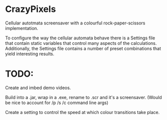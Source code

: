 # CrazyPixels
Cellular autotmata screensaver with a colourful rock-paper-scissors implementation.

To configure the way the cellular automata behave there is a Settings file that contain static variables that control many aspects of the calculations.
Additionally, the Settings file contains a number of preset combinations that yield interesting results.

# TODO:

Create and imbed demo videos.

Build into a .jar, wrap in a .exe, rename to .scr and it's a screensaver.
(Would be nice to account for /p /s /c command line args)

Create a setting to control the speed at which colour transitions take place.

